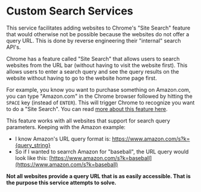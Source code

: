 # Custom Search Services

This service facilitates adding websites to Chrome's "Site Search" feature that would otherwise not be possible because the websites do not offer a query URL. This is done by reverse engineering their "internal" search API's.

Chrome has a feature called "Site Search" that allows users to search websites from the URL bar (without having to visit the website first). This allows users to enter a search query and see the query results on the website without having to go to the website home page first.

For example, you know you want to purchase something on Amazon.com, you can type "Amazon.com" in the Chrome browser followed by hitting the ```SPACE``` key (instead of ```ENTER```). This will trigger Chrome to recognize you want to do a "Site Search". You can read [more about this feature here](https://www.thewindowsclub.com/search-any-website-directly-from-the-chrome-or-edge-address-bar).

This feature works with all websites that support for search query parameters.
Keeping with the Amazon example:
- I know Amazon's URL query format is: https://www.amazon.com/s?k={query_string}
- So if I wanted to searrch Amazon for "baseball", the URL query would look like this: [https://www.amazon.com/s?k=baseball](https://www.amazon.com/s?k=baseball)

**Not all websites provide a query URL that is as easily accessible. That is the purpose this service attempts to solve.**